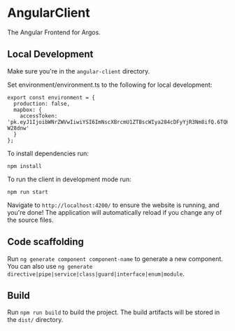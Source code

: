 # AngularClient

The Angular Frontend for Argos.

## Local Development

Make sure you're in the `angular-client` directory.

Set environment/environment.ts to the following for local development:
```
export const environment = {
  production: false,
  mapbox: {
    accessToken: 'pk.eyJ1IjoibWNrZWVwIiwiYSI6ImNscXBrcmU1ZTBscWIya284cDFyYjR3Nm8ifQ.6TQHlxhAJzptZyV-W28dnw'
  }
};

```

To install dependencies run:

`npm install`

To run the client in development mode run:

`npm run start`

Navigate to `http://localhost:4200/` to ensure the website is running, and you're done! The application will automatically reload if you change any of the source files.


## Code scaffolding

Run `ng generate component component-name` to generate a new component. You can also use `ng generate directive|pipe|service|class|guard|interface|enum|module`.

## Build

Run `npm run build` to build the project. The build artifacts will be stored in the `dist/` directory.


